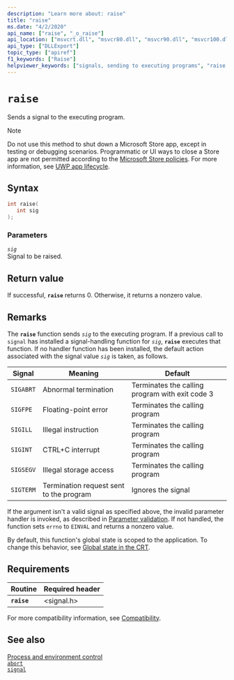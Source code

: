 ```yaml
---
description: "Learn more about: raise"
title: "raise"
ms.date: "4/2/2020"
api_name: ["raise", "_o_raise"]
api_location: ["msvcrt.dll", "msvcr80.dll", "msvcr90.dll", "msvcr100.dll", "msvcr100_clr0400.dll", "msvcr110.dll", "msvcr110_clr0400.dll", "msvcr120.dll", "msvcr120_clr0400.dll", "ucrtbase.dll", "api-ms-win-crt-runtime-l1-1-0.dll", "api-ms-win-crt-private-l1-1-0.dll"]
api_type: ["DLLExport"]
topic_type: ["apiref"]
f1_keywords: ["Raise"]
helpviewer_keywords: ["signals, sending to executing programs", "raise function", "signals", "programs [C++], sending signals to executing programs"]
---
```

# `raise`

Sends a signal to the executing program.

> [!NOTE]
> Do not use this method to shut down a Microsoft Store app, except in testing or debugging scenarios. Programmatic or UI ways to close a Store app are not permitted according to the [Microsoft Store policies](/legal/windows/agreements/store-policies). For more information, see [UWP app lifecycle](/windows/uwp/launch-resume/app-lifecycle).

## Syntax

```C
int raise(
   int sig
);
```

### Parameters

*`sig`*\
Signal to be raised.

## Return value

If successful, **`raise`** returns 0. Otherwise, it returns a nonzero value.

## Remarks

The **`raise`** function sends *`sig`* to the executing program. If a previous call to `signal` has installed a signal-handling function for *`sig`*, **`raise`** executes that function. If no handler function has been installed, the default action associated with the signal value *`sig`* is taken, as follows.

|Signal|Meaning|Default|
|------------|-------------|-------------|
|`SIGABRT`|Abnormal termination|Terminates the calling program with exit code 3|
|`SIGFPE`|Floating-point error|Terminates the calling program|
|`SIGILL`|Illegal instruction|Terminates the calling program|
|`SIGINT`|CTRL+C interrupt|Terminates the calling program|
|`SIGSEGV`|Illegal storage access|Terminates the calling program|
|`SIGTERM`|Termination request sent to the program|Ignores the signal|

If the argument isn't a valid signal as specified above, the invalid parameter handler is invoked, as described in [Parameter validation](../parameter-validation.md). If not handled, the function sets `errno` to `EINVAL` and returns a nonzero value.

By default, this function's global state is scoped to the application. To change this behavior, see [Global state in the CRT](../global-state.md).

## Requirements

|Routine|Required header|
|-------------|---------------------|
|**`raise`**|\<signal.h>|

For more compatibility information, see [Compatibility](../compatibility.md).

## See also

[Process and environment control](../process-and-environment-control.md)\
[`abort`](abort.md)\
[`signal`](signal.md)
